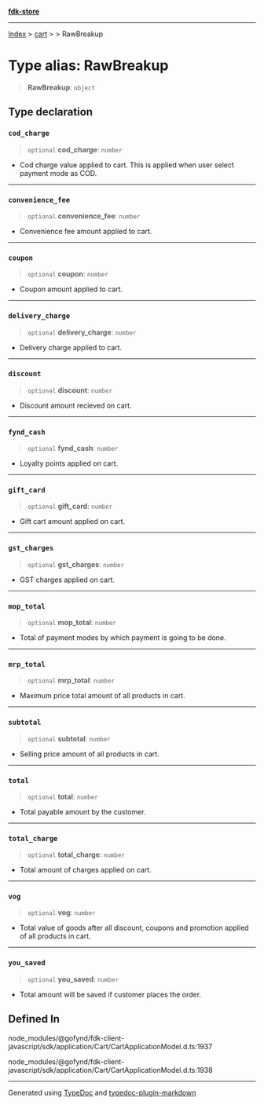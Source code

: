 [**fdk-store**](../../../README.md)
***

[Index](../../../API.md) > [cart](../../README.md) > [<internal>](../README.md) > RawBreakup

# Type alias: RawBreakup

> **RawBreakup**: `object`

## Type declaration

### `cod_charge`

> `optional` **cod\_charge**: `number`

- Cod charge value applied to cart. This is
applied when user select payment mode as COD.

***

### `convenience_fee`

> `optional` **convenience\_fee**: `number`

- Convenience fee amount applied to cart.

***

### `coupon`

> `optional` **coupon**: `number`

- Coupon amount applied to cart.

***

### `delivery_charge`

> `optional` **delivery\_charge**: `number`

- Delivery charge applied to cart.

***

### `discount`

> `optional` **discount**: `number`

- Discount amount recieved on cart.

***

### `fynd_cash`

> `optional` **fynd\_cash**: `number`

- Loyalty points applied on cart.

***

### `gift_card`

> `optional` **gift\_card**: `number`

- Gift cart amount applied on cart.

***

### `gst_charges`

> `optional` **gst\_charges**: `number`

- GST charges applied on cart.

***

### `mop_total`

> `optional` **mop\_total**: `number`

- Total of payment modes by which payment is
going to be done.

***

### `mrp_total`

> `optional` **mrp\_total**: `number`

- Maximum price total amount of all products in cart.

***

### `subtotal`

> `optional` **subtotal**: `number`

- Selling price amount of all products in cart.

***

### `total`

> `optional` **total**: `number`

- Total payable amount by the customer.

***

### `total_charge`

> `optional` **total\_charge**: `number`

- Total amount of charges applied on cart.

***

### `vog`

> `optional` **vog**: `number`

- Total value of goods after all discount, coupons
and promotion applied of all products in cart.

***

### `you_saved`

> `optional` **you\_saved**: `number`

- Total amount will be saved if customer
places the order.

## Defined In

node\_modules/@gofynd/fdk-client-javascript/sdk/application/Cart/CartApplicationModel.d.ts:1937

node\_modules/@gofynd/fdk-client-javascript/sdk/application/Cart/CartApplicationModel.d.ts:1938

***
Generated using [TypeDoc](https://typedoc.org/) and [typedoc-plugin-markdown](https://www.npmjs.com/package/typedoc-plugin-markdown)
